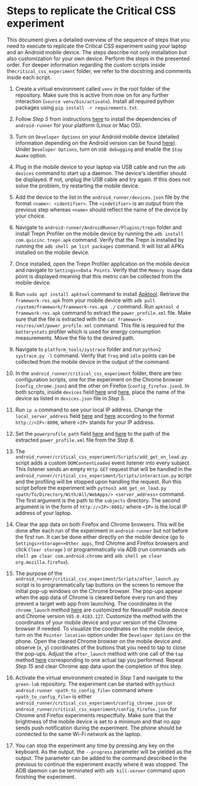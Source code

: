 # Steps to replicate the Critical CSS experiment


This document gives a detailed overview of the sequence of steps that you need to execute to replicate the Critical CSS experiment using your laptop and an Android mobile device. The steps describe not only installation but also customization for your own device. Perform the steps in the presented order. For deeper information regarding the custom scripts inside  the`critical_css_experiment` folder, we refer to the docstring and comments inside each script.


1. Create a virtual environment called `venv` in the root folder of the repository. Make sure this is active from now on for any further interaction (`source venv/bin/activate`). Install all required python packages using `pip install -r requirements.txt`.

2. Follow *Step 5* from instructions [here](https://github.com/S2-group/android-runner/blob/master/CONTRIBUTING.md) to install the dependencies of `android-runner` for your platform (Linux or Mac OS).

3. Turn on `Developer Options` on your Android mobile device (detailed information depending on the Android version can be found [here](https://developer.android.com/studio/debug/dev-options)). Under `Developer Options`, turn on `USB debugging` and enable the `Stay Awake` option.

4. Plug in the mobile device to your laptop via USB cable and run the `adb devices` command to start up a daemon. The device's identifier should be displayed. If not, unplug the USB cable and try again. If this does not solve the problem, try restarting the mobile device. 

5. Add the device to the list in the `android_runner/devices.json` file by the format `<name>: <identifier>`. The `<indetifier>` is an output from the previous step whereas `<name>` should reflect the name of the device by your choice.

6. Navigate to `android-runner/AndroidRunner/Plugins/trepn` folder and install Trepn Profiler on the mobile device by running the `adb install com.quicinc.trepn.apk` command. Verify that the Trepn is installed by running the `adb shell pm list packages` command. It will list all APKs installed on the mobile device.

7. Once installed, open the Trepn Profiler application on the mobile device and navigate to `Settings>>Data Points`. Verify that the `Memory Usage` data point is displayed meaning that this metric can be collected from the mobile device.

8. Run `sudo apt install apktool` command to install [Apktool](https://github.com/iBotPeaches/Apktool). Retrieve the `framework-res.apk` from your mobile device with `adb pull /system/framework/framework-res.apk ./` command. Run `apktool d framework-res.apk` command to extract the `power_profile.xml` file. Make sure that the file is extracted with the `cat framework-res/res/xml/power_profile.xml` command. This file is required for the `batterystats` profiler which is used for energy consumption measurements. Move the file to the desired path. 

9. Navigate to `platform_tools/systrace` folder and run `python2 systrace.py -l` command. Verify that `freq` and `idle` points can be collected from the mobile device in the output of the command.

10. In the `android_runner/critical_css_experiment` folder, there are two configuration scripts, one for the experiment on the Chrome browser (`config_chrome.json`) and the other on Firefox (`config_firefox.json`). In both scripts, inside `devices` field [here](https://github.com/minana96/green-lab/blob/master/android_runner/critical_css_experiment/config_chrome.json#L4) and [here](https://github.com/minana96/green-lab/blob/master/android_runner/critical_css_experiment/config_firefox.json#L4), place the name of the device as listed in `devices.json` file in *Step 5*.

11. Run `ip a` command to see your local IP address. Change the `local_server_address` field [here](https://github.com/minana96/green-lab/blob/master/android_runner/critical_css_experiment/config_chrome.json#L12) and [here](https://github.com/minana96/green-lab/blob/master/android_runner/critical_css_experiment/config_firefox.json#L12) according to the format `http://<IP>:8000`, where `<IP>` stands for your IP address. 

12. Set the `powerprofile_path` field [here](https://github.com/minana96/green-lab/blob/master/android_runner/critical_css_experiment/config_chrome.json#L65) and [here](https://github.com/minana96/green-lab/blob/master/android_runner/critical_css_experiment/config_firefox.json#L65) to the path of the extracted `power_profile.xml` file from the *Step 8*.

13. The `android_runner/critical_css_experiment/Scripts/add_get_on_load.py` script adds a custom `DOMContentLoaded` event listener into every subject. This listener sends an empty `Http GET` request that will be handled in the `android_runner/critical_css_experiment/Scripts/interaction.py` script and the profiling will be stopped upon handling the request. Run this script before the experiment with `python3 add_get_on_load.py <path/To/Directory/With/All/WebApps/> <server_address>` command. The first argument is the path to the `subjects` directory. The second argument is in the form of `http://<IP>:8001/` where `<IP>` is the local IP address of your laptop.

14. Clear the app data on both Firefox and Chrome browsers. This will be done after each run of the experiment in `android-runner` but not before the first run. It can be done either directly on the mobile device (go to `Settings>>Storage>>Other apps`, find Chrome and Firefox browsers and click `Clear storage` ) or programmatically via ADB (run commands `adb shell pm clear com.android.chrome` and `adb shell pm clear org.mozilla.firefox`).

15. The purpose of the `android_runner/critical_css_experiment/Scripts/after_launch.py` script is to programmatically tap buttons on the screen to remove the initial pop-up windows on the Chrome browser. The pop-ups appear when the app data of Chrome is cleared before every run and they prevent a target web app from launching. The coordinates in the `chrome_launch` method [here](https://github.com/minana96/green-lab/blob/master/android_runner/critical_css_experiment/Scripts/after_launch.py#L30) are customized for Nexus6P mobile device and Chrome version `V85.0.4183.127`. Customize the method with the coordinates of your mobile device and your version of the Chrome browser if needed. To visualize the coordinates on the mobile device, turn on the `Pointer location` option under the `Developer Options` on the phone. Open the cleared Chrome browser on the mobile device and observe (x, y) coordinates of the buttons that you need to tap to close the pop-ups. Adjust the `after_launch` method with one call of the `tap` method [here](https://github.com/minana96/green-lab/blob/master/android_runner/critical_css_experiment/Scripts/after_launch.py#L21) corresponding to one actual tap you performed. Repeat *Step 15* and clear Chrome app data upon the completion of this step.

16. Activate the virtual environment created in *Step 1* and navigate to the `green-lab` repository. The experiment can be started with `python3 android-runner <path_to_config_file>` command where `<path_to_config_file>` is either `android_runner/critical_css_experiment/config_chrome.json` or `android_runner/critical_css_experiment/config_firefox.json` for Chrome and Firefox experiments respectfully. Make sure that the brightness of the mobile device is set to a minimum and that no app sends push notification during the experiment. The phone should be connected to the same Wi-Fi network as the laptop.

17. You can stop the experiment any time by pressing any key on the keyboard. As the output, the `--progress` parameter will be yielded as the output. The parameter can be added to the command described in the previous to continue the experiment exactly where it was stopped. The ADB daemon can be terminated with `adb kill-server` command upon finishing the experiment.


